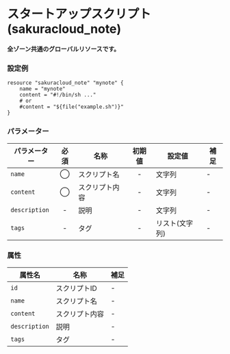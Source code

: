 # スタートアップスクリプト(sakuracloud_note)

**全ゾーン共通のグローバルリソースです。**

### 設定例

```
resource "sakuracloud_note" "mynote" {
    name = "mynote"
    content = "#!/bin/sh ..."
    # or
    #content = "${file("example.sh")}"
}
```

### パラメーター

|パラメーター         |必須  |名称                |初期値     |設定値                    |補足                                          |
|-------------------|:---:|--------------------|:--------:|------------------------|----------------------------------------------|
| `name`            | ◯   | スクリプト名           | -        | 文字列                  | - |
| `content`         | ◯   | スクリプト内容           | -        | 文字列                  | - |
| `description`     | -   | 説明  | - | 文字列 | - |
| `tags`            | -   | タグ | - | リスト(文字列) | - |

### 属性

|属性名                | 名称                    | 補足                                        |
|---------------------|------------------------|--------------------------------------------|
| `id`                | スクリプトID             | -                                          |
| `name`              | スクリプト名              | -                                          |
| `content`           | スクリプト内容            | -                                          |
| `description`       | 説明                    | -                                          |
| `tags`              | タグ                    | -                                          |
